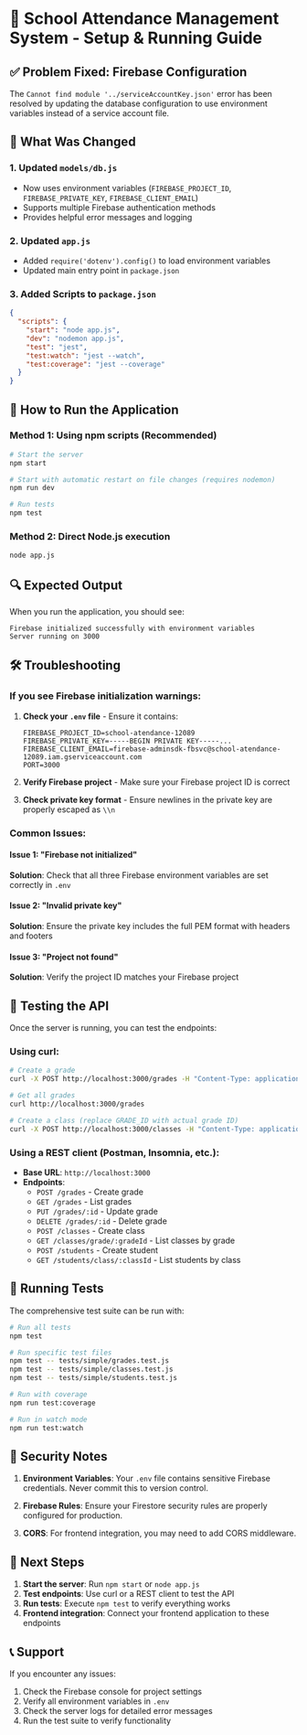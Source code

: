 # 🚀 School Attendance Management System - Setup & Running Guide

## ✅ Problem Fixed: Firebase Configuration

The `Cannot find module '../serviceAccountKey.json'` error has been resolved by updating the database configuration to use environment variables instead of a service account file.

## 🔧 What Was Changed

### 1. **Updated `models/db.js`**
- Now uses environment variables (`FIREBASE_PROJECT_ID`, `FIREBASE_PRIVATE_KEY`, `FIREBASE_CLIENT_EMAIL`)
- Supports multiple Firebase authentication methods
- Provides helpful error messages and logging

### 2. **Updated `app.js`**
- Added `require('dotenv').config()` to load environment variables
- Updated main entry point in `package.json`

### 3. **Added Scripts to `package.json`**
```json
{
  "scripts": {
    "start": "node app.js",
    "dev": "nodemon app.js",
    "test": "jest",
    "test:watch": "jest --watch",
    "test:coverage": "jest --coverage"
  }
}
```

## 🚀 How to Run the Application

### Method 1: Using npm scripts (Recommended)
```bash
# Start the server
npm start

# Start with automatic restart on file changes (requires nodemon)
npm run dev

# Run tests
npm test
```

### Method 2: Direct Node.js execution
```bash
node app.js
```

## 🔍 Expected Output
When you run the application, you should see:
```
Firebase initialized successfully with environment variables
Server running on 3000
```

## 🛠️ Troubleshooting

### If you see Firebase initialization warnings:
1. **Check your `.env` file** - Ensure it contains:
   ```
   FIREBASE_PROJECT_ID=school-atendance-12089
   FIREBASE_PRIVATE_KEY=-----BEGIN PRIVATE KEY-----...
   FIREBASE_CLIENT_EMAIL=firebase-adminsdk-fbsvc@school-atendance-12089.iam.gserviceaccount.com
   PORT=3000
   ```

2. **Verify Firebase project** - Make sure your Firebase project ID is correct

3. **Check private key format** - Ensure newlines in the private key are properly escaped as `\\n`

### Common Issues:

#### Issue 1: "Firebase not initialized"
**Solution**: Check that all three Firebase environment variables are set correctly in `.env`

#### Issue 2: "Invalid private key"
**Solution**: Ensure the private key includes the full PEM format with headers and footers

#### Issue 3: "Project not found"
**Solution**: Verify the project ID matches your Firebase project

## 📡 Testing the API

Once the server is running, you can test the endpoints:

### Using curl:
```bash
# Create a grade
curl -X POST http://localhost:3000/grades -H "Content-Type: application/json" -d '{"name":"Grade 1"}'

# Get all grades
curl http://localhost:3000/grades

# Create a class (replace GRADE_ID with actual grade ID)
curl -X POST http://localhost:3000/classes -H "Content-Type: application/json" -d '{"name":"Class A","gradeId":"GRADE_ID"}'
```

### Using a REST client (Postman, Insomnia, etc.):
- **Base URL**: `http://localhost:3000`
- **Endpoints**:
  - `POST /grades` - Create grade
  - `GET /grades` - List grades
  - `PUT /grades/:id` - Update grade
  - `DELETE /grades/:id` - Delete grade
  - `POST /classes` - Create class
  - `GET /classes/grade/:gradeId` - List classes by grade
  - `POST /students` - Create student
  - `GET /students/class/:classId` - List students by class

## 🧪 Running Tests

The comprehensive test suite can be run with:

```bash
# Run all tests
npm test

# Run specific test files
npm test -- tests/simple/grades.test.js
npm test -- tests/simple/classes.test.js
npm test -- tests/simple/students.test.js

# Run with coverage
npm run test:coverage

# Run in watch mode
npm run test:watch
```

## 🔐 Security Notes

1. **Environment Variables**: Your `.env` file contains sensitive Firebase credentials. Never commit this to version control.

2. **Firebase Rules**: Ensure your Firestore security rules are properly configured for production.

3. **CORS**: For frontend integration, you may need to add CORS middleware.

## 🚀 Next Steps

1. **Start the server**: Run `npm start` or `node app.js`
2. **Test endpoints**: Use curl or a REST client to test the API
3. **Run tests**: Execute `npm test` to verify everything works
4. **Frontend integration**: Connect your frontend application to these endpoints

## 📞 Support

If you encounter any issues:
1. Check the Firebase console for project settings
2. Verify all environment variables in `.env`
3. Check the server logs for detailed error messages
4. Run the test suite to verify functionality
